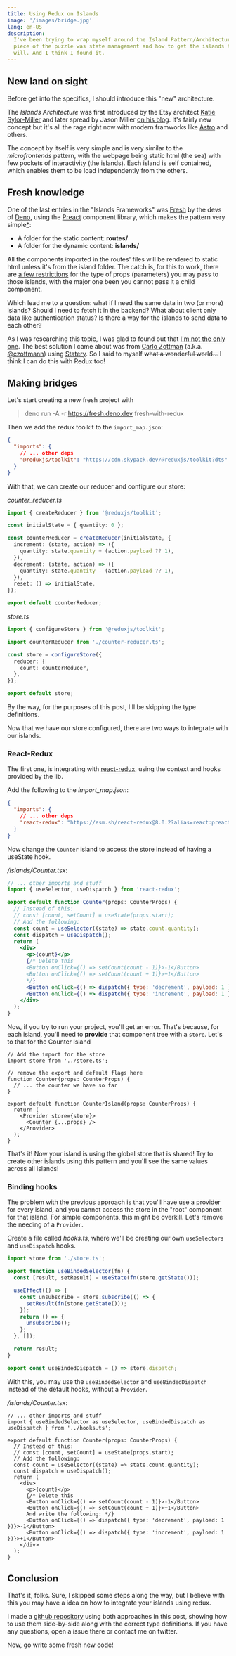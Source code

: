 ```yaml
---
title: Using Redux on Islands
image: '/images/bridge.jpg'
lang: en-US
description:
  I've been trying to wrap myself around the Island Pattern/Architecture for some time now. The last
  piece of the puzzle was state management and how to get the islands to comunicate, a bridge if you
  will. And I think I found it.
---
```


## New land on sight

Before get into the specifics, I should introduce this "new" architecture.

The _Islands Architecture_ was first introduced by the Etsy architect [Katie
Sylor-Miller][twitter01] and later spread by Jason Miller [on his blog][developit01]. It's fairly
new concept but it's all the rage right now with modern framworks like [Astro][astro01] and others.

The concept by itself is very simple and is very similar to the _microfrontends_ pattern, with the
webpage being static html (the sea) with few pockets of interactivity (the islands). Each island is
self contained, which enables them to be load independently from the others.

## Fresh knowledge

One of the last entries in the "Islands Frameworks" was [Fresh][fresh01] by the devs of
[Deno][deno01], using the [Preact][preact01] component library, which makes the pattern very
simple<u><span title="I know is a little more complicated than that, but bear with me">\*</span></u>:

- A folder for the static content: **routes/**
- A folder for the dynamic content: **islands/**

All the components imported in the routes' files will be rendered to static html unless it's from
the island folder. The catch is, for this to work, there are [a few restrictions][fresh02] for the
type of props (parameters) you may pass to those islands, with the major one been you cannot pass it
a child component.

Which lead me to a question: what if I need the same data in two (or more) islands? Should I need to
fetch it in the backend? What about client only data like authentication status? Is there a way for
the islands to send data to each other?

As I was researching this topic, I was glad to found out that [I'm not the only one][github01]. The
best solution I came about was from [Carlo Zottman][carlo01] (a.k.a. [@czottmann][github03]) using
[Statery][github02]. So I said to myself ~~what a wonderful world...~~ I think I can do this with
Redux too!

## Making bridges

Let's start creating a new fresh project with

> deno run -A -r https://fresh.deno.dev fresh-with-redux

Then we add the redux toolkit to the `import_map.json`:

```json
{
  "imports": {
    // ... other deps
    "@reduxjs/toolkit": "https://cdn.skypack.dev/@reduxjs/toolkit?dts"
  }
}
```

With that, we can create our reducer and configure our store:

_counter_reducer.ts_

```typescript
import { createReducer } from '@reduxjs/toolkit';

const initialState = { quantity: 0 };

const counterReducer = createReducer(initialState, {
  increment: (state, action) => ({
    quantity: state.quantity + (action.payload ?? 1),
  }),
  decrement: (state, action) => ({
    quantity: state.quantity - (action.payload ?? 1),
  }),
  reset: () => initialState,
});

export default counterReducer;
```

_store.ts_

```typescript
import { configureStore } from '@reduxjs/toolkit';

import counterReducer from './counter-reducer.ts';

const store = configureStore({
  reducer: {
    count: counterReducer,
  },
});

export default store;
```

By the way, for the purposes of this post, I'll be skipping the type definitions.

Now that we have our store configured, there are two ways to integrate with our islands.

### React-Redux

The first one, is integrating with [react-redux][redux01], using the context and hooks provided by
the lib.

Add the following to the _import_map.json_:

```json
{
  "imports": {
    // ... other deps
    "react-redux": "https://esm.sh/react-redux@8.0.2?alias=react:preact/compat&external=preact/compat"
  }
}
```

Now change the `Counter` island to access the store instead of having a useState hook.

_/islands/Counter.tsx_:

```jsx
// ... other imports and stuff
import { useSelector, useDispatch } from 'react-redux';

export default function Counter(props: CounterProps) {
  // Instead of this:
  // const [count, setCount] = useState(props.start);
  // Add the following:
  const count = useSelector((state) => state.count.quantity);
  const dispatch = useDispatch();
  return (
    <div>
      <p>{count}</p>
      {/* Delete this 
      <Button onClick={() => setCount(count - 1)}>-1</Button>
      <Button onClick={() => setCount(count + 1)}>+1</Button>
      */}
      <Button onClick={() => dispatch({ type: 'decrement', payload: 1 })}>-1</Button>
      <Button onClick={() => dispatch({ type: 'increment', payload: 1 })}>+1</Button>
    </div>
  );
}
```

Now, if you try to run your project, you'll get an error. That's because, for each island, you'll
need to **provide** that component tree with a `store`. Let's to that for the Counter Island

```tsx
// Add the import for the store
import store from '../store.ts';

// remove the export and default flags here
function Counter(props: CounterProps) {
  // ... the counter we have so far
}

export default function CounterIsland(props: CounterProps) {
  return (
    <Provider store={store}>
      <Counter {...props} />
    </Provider>
  );
}
```

That's it! Now your island is using the global store that is shared! Try to create other islands
using this pattern and you'll see the same values across all islands!

### Binding hooks

The problem with the previous approach is that you'll have use a provider for every island, and you
cannot access the store in the "root" component for that island. For simple components, this might
be overkill. Let's remove the needing of a `Provider`.

Create a file called _hooks.ts_, where we'll be creating our own `useSelectors` and `useDispatch`
hooks.

```ts
import store from './store.ts';

export function useBindedSelector(fn) {
  const [result, setResult] = useState(fn(store.getState()));

  useEffect(() => {
    const unsubscribe = store.subscribe(() => {
      setResult(fn(store.getState()));
    });
    return () => {
      unsubscribe();
    };
  }, []);

  return result;
}

export const useBindedDispatch = () => store.dispatch;
```

With this, you may use the `useBindedSelector` and `useBindedDispatch` instead of the default hooks,
without a `Provider`.

_/islands/Counter.tsx_:

```tsx
// ... other imports and stuff
import { useBindedSelector as useSelector, useBindedDispatch as useDispatch } from '../hooks.ts';

export default function Counter(props: CounterProps) {
  // Instead of this:
  // const [count, setCount] = useState(props.start);
  // Add the following:
  const count = useSelector((state) => state.count.quantity);
  const dispatch = useDispatch();
  return (
    <div>
      <p>{count}</p>
      {/* Delete this 
      <Button onClick={() => setCount(count - 1)}>-1</Button>
      <Button onClick={() => setCount(count + 1)}>+1</Button>
      And write the following: */}
      <Button onClick={() => dispatch({ type: 'decrement', payload: 1 })}>-1</Button>
      <Button onClick={() => dispatch({ type: 'increment', payload: 1 })}>+1</Button>
    </div>
  );
}
```

## Conclusion

That's it, folks. Sure, I skipped some steps along the way, but I believe with this you may have a
idea on how to integrate your islands using redux.

I made a [github repository][github04] using both approaches in this post, showing how to use them
side-by-side along with the correct type definitions. If you have any questions, open a issue there
or contact me on twitter.

Now, go write some fresh new code!

[astro01]: http://astro.build
[carlo01]: https://zottmann.org/2022/07/31/how-to-use.html
[deno01]: http://deno.land
[developit01]: https://jasonformat.com/islands-architecture/
[fresh01]: http://fresh.deno.dev
[fresh02]: https://fresh.deno.dev/docs/concepts/islands
[github01]: https://github.com/denoland/fresh/discussions?discussions_q=state
[github02]: https://github.com/hmans/statery
[github03]: https://github.com/czottmann
[github04]: https://github.com/thiagojedi/fresh-with-redux
[preact01]: https://preactjs.com
[redux01]: https://react-redux.js.org
[twitter01]: https://twitter.com/ksylor
